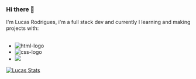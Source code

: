 ### Hi there 👋
I'm Lucas Rodrigues, i'm a full stack dev and currently I learning and making projects with:
<br>
<br>
-	<img src= "https://img.shields.io/badge/HTML5-E34F26?style=for-the-badge&logo=html5&logoColor=white" alt= "html-logo" />
- <img src= "https://img.shields.io/badge/CSS3-1572B6?style=for-the-badge&logo=css3&logoColor=white" alt= "css-logo" />
- <img src= "https://img.shields.io/badge/JavaScript-F7DF1E?style=for-the-badge&logo=javascript&logoColor=black" />

[![Lucas Stats](https://github-readme-stats.vercel.app/api?username=LucasRodriguesl5)](https://github.com/anuraghazra/github-readme-stats)
